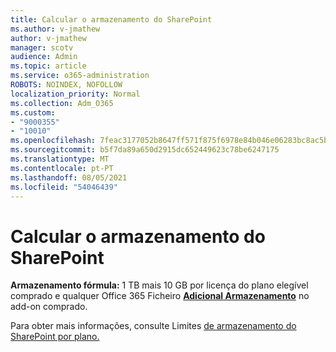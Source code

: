 ```yaml
---
title: Calcular o armazenamento do SharePoint
ms.author: v-jmathew
author: v-jmathew
manager: scotv
audience: Admin
ms.topic: article
ms.service: o365-administration
ROBOTS: NOINDEX, NOFOLLOW
localization_priority: Normal
ms.collection: Adm_O365
ms.custom:
- "9000355"
- "10010"
ms.openlocfilehash: 7feac3177052b8647ff571f875f6978e84b046e06283bc8ac5ba48cc148f14a6
ms.sourcegitcommit: b5f7da89a650d2915dc652449623c78be6247175
ms.translationtype: MT
ms.contentlocale: pt-PT
ms.lasthandoff: 08/05/2021
ms.locfileid: "54046439"
---
```

# <a name="calculate-sharepoint-storage"></a>Calcular o armazenamento do SharePoint

**Armazenamento fórmula:** 1 TB mais 10 GB [](https://docs.microsoft.com/microsoft-365/commerce/add-storage-space) por licença do plano elegível comprado e qualquer Office 365 Ficheiro **[Adicional Armazenamento](https://docs.microsoft.com/microsoft-365/commerce/add-storage-space)** no add-on comprado.

Para obter mais informações, consulte Limites [de armazenamento do SharePoint por plano.](https://docs.microsoft.com/office365/servicedescriptions/sharepoint-online-service-description/sharepoint-online-limits)
